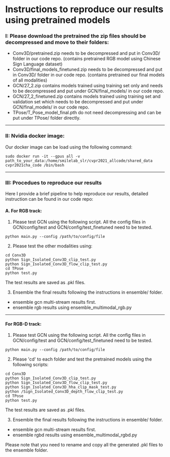 Instructions to reproduce our results using pretrained models
=====
### I: Please download the pretrained the zip files should be decompressed and move to their folders:

* Conv3D/pretrained.zip needs to be decompressed and put in Conv3D/ folder in our code repo. (contains pretrained RGB model using Chinese Sign Language dataset)
* Conv3D/final_models_finetuned.zip needs to be decompressed and put in Conv3D/ folder in our code repo. (contains pretrained our final models of all modalities)
* GCN/27_2.zip contains models trained using training set only and needs to be decompressed and put under GCN/final_models/ in our code repo.
* GCN/27_2_finetuned.zip contains models trained using training set and validation set which needs to be decompressed and put under GCN/final_models/ in our code repo.
* TPose/T_Pose_model_final.pth do not need decompressing and can be put under TPose/ folder directly.
------
### II: Nvidia docker image:
Our docker image can be load using the following command:
```
sudo docker run -it --gpus all -v path_to_your_data:/home/smilelab_slr/cvpr2021_allcode/shared_data cvpr2021cha_code /bin/bash
```
------
### III: Procedues to reproduce our results

Here I provide a brief pipeline to help reproduce our results, detailed instruction can be found in our code repo:

#### A. For RGB track: 

1. Please test GCN using the following script. All the config files in GCN/config/test and GCN/config/test_finetuned need to be tested.
```
python main.py --config /path/to/config/file
```

2. Please test the other modalities using:
```
cd Conv3D
python Sign_Isolated_Conv3D_clip_test.py
python Sign_Isolated_Conv3D_flow_clip_test.py
cd TPose
python test.py
```

The test results are saved as .pkl files.

3. Ensemble the final results following the instructions in ensemble/ folder.

- ensemble gcn multi-stream results first.
- ensemble rgb results using ensemble_multimodal_rgb.py

------
#### For RGB-D track: 

1. Please test GCN using the following script. All the config files in GCN/config/test and GCN/config/test_finetuned need to be tested.
```
python main.py --config /path/to/config/file
```

2. Please 'cd' to each folder and test the pretrained models using the following scripts:
```
cd Conv3D
python Sign_Isolated_Conv3D_clip_test.py
python Sign_Isolated_Conv3D_flow_clip_test.py
python Sign_Isolated_Conv3D_hha_clip_mask_test.py
python /Sign_Isolated_Conv3D_depth_flow_clip_test.py
cd TPose
python test.py
```

The test results are saved as .pkl files.

3. Ensemble the final results following the instructions in ensemble/ folder.

- ensemble gcn multi-stream results first.
- ensemble rgbd results using ensemble_multimodal_rgbd.py

Please note that you need to rename and copy all the generated .pkl files to the ensemble folder.
